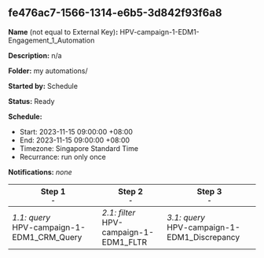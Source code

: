 ## fe476ac7-1566-1314-e6b5-3d842f93f6a8

**Name** (not equal to External Key)**:** HPV-campaign-1-EDM1-Engagement_1_Automation

**Description:** n/a

**Folder:** my automations/

**Started by:** Schedule

**Status:** Ready

**Schedule:**

* Start: 2023-11-15 09:00:00 +08:00
* End: 2023-11-15 09:00:00 +08:00
* Timezone: Singapore Standard Time
* Recurrance: run only once

**Notifications:** _none_


| Step 1<br>_<small>-</small>_ | Step 2<br>_<small>-</small>_ | Step 3<br>_<small>-</small>_ |
| --- | --- | --- |
| _1.1: query_<br>HPV-campaign-1-EDM1_CRM_Query | _2.1: filter_<br>HPV-campaign-1-EDM1_FLTR | _3.1: query_<br>HPV-campaign-1-EDM1_Discrepancy |
